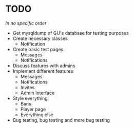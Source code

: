 TODO
====

<em>In no specific order</em>

- Get mysqldump of GU's database for testing purposes
- Create necessary classes
    - Notification
- Create basic test pages
    - Messages
    - Notifications
- Discuss features with admins
- Implement different features
	- Messages
	- Notifications
	- Invites
	- Admin Interface
- Style everything
	- Bans
	- Player page
	- Everything else
- Bug testing, bug testing and more bug testing
